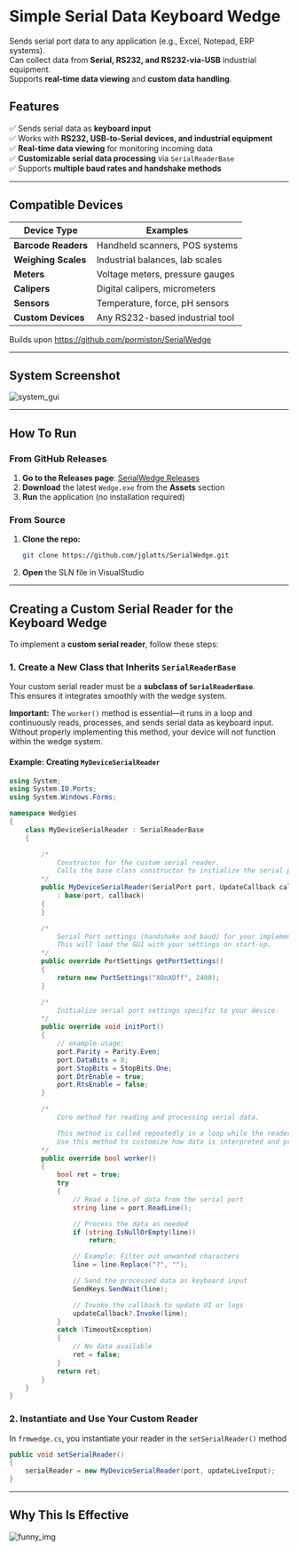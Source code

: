 ﻿
# Simple Serial Data Keyboard Wedge

Sends serial port data to any application (e.g., Excel, Notepad, ERP systems).  
Can collect data from **Serial, RS232, and RS232-via-USB** industrial equipment.  
Supports **real-time data viewing** and **custom data handling**.  

## Features  
✅ Sends serial data as **keyboard input**  
✅ Works with **RS232, USB-to-Serial devices, and industrial equipment**  
✅ **Real-time data viewing** for monitoring incoming data  
✅ **Customizable serial data processing** via `SerialReaderBase`  
✅ Supports **multiple baud rates and handshake methods**  


---


## Compatible Devices  

| Device Type       | Examples |
|------------------|-----------------------------------|
| **Barcode Readers**  | Handheld scanners, POS systems  |
| **Weighing Scales**  | Industrial balances, lab scales |
| **Meters**          | Voltage meters, pressure gauges  |
| **Calipers**         | Digital calipers, micrometers   |
| **Sensors**          | Temperature, force, pH sensors  |
| **Custom Devices**   | Any RS232-based industrial tool |

Builds upon https://github.com/pormiston/SerialWedge


---


## System Screenshot
![system_gui](https://raw.githubusercontent.com/jglatts/SerialWedge/refs/heads/master/images/gui2.png)


---


## How To Run  

### From GitHub Releases 
1. **Go to the Releases page**: [SerialWedge Releases](https://github.com/jglatts/SerialWedge/releases)  
2. **Download** the latest `Wedge.exe` from the **Assets** section  
3. **Run** the application (no installation required)  

### From Source  
1. **Clone the repo:**  
   ```sh
   git clone https://github.com/jglatts/SerialWedge.git
   ```
2. **Open** the SLN file in VisualStudio


---


## Creating a Custom Serial Reader for the Keyboard Wedge  

To implement a **custom serial reader**, follow these steps:  

### 1. Create a New Class that Inherits `SerialReaderBase`  
Your custom serial reader must be a **subclass of `SerialReaderBase`**.  
This ensures it integrates smoothly with the wedge system.  

**Important:** The `worker()` method is essential—it runs in a loop and continuously reads, processes, and sends serial data as keyboard input. 
Without properly implementing this method, your device will not function within the wedge system.

#### Example: Creating `MyDeviceSerialReader`  
```csharp
using System;
using System.IO.Ports;
using System.Windows.Forms;

namespace Wedgies
{
    class MyDeviceSerialReader : SerialReaderBase
    {

        /*
            Constructor for the custom serial reader.
            Calls the base class constructor to initialize the serial port and callback.
        */
        public MyDeviceSerialReader(SerialPort port, UpdateCallback callback)
            : base(port, callback)
        {
        }

        /*
            Serial Port settings (handshake and baud) for your implementation. 
            This will load the GUI with your settings on start-up. 
        */
        public override PortSettings getPortSettings()
        {
            return new PortSettings("XOnXOff", 2400);
        }

        /*
            Initialize serial port settings specific to your device.
        */
        public override void initPort()
        {
            // example usage:
            port.Parity = Parity.Even;
            port.DataBits = 8;
            port.StopBits = StopBits.One;
            port.DtrEnable = true;
            port.RtsEnable = false;
        }

        /*
            Core method for reading and processing serial data.

            This method is called repeatedly in a loop while the reader is running.
            Use this method to customize how data is interpreted and processed. 
        */
        public override bool worker()
        {
            bool ret = true;
            try
            {
                // Read a line of data from the serial port
                string line = port.ReadLine();

                // Process the data as needed
                if (string.IsNullOrEmpty(line))
                    return;

                // Example: Filter out unwanted characters
                line = line.Replace("?", "");

                // Send the processed data as keyboard input
                SendKeys.SendWait(line);

                // Invoke the callback to update UI or logs
                updateCallback?.Invoke(line);
            }
            catch (TimeoutException)
            {
                // No data available
                ret = false;
            }
            return ret;
        }
    }
}
```


### 2. Instantiate and Use Your Custom Reader  
In `frmwedge.cs`, you  instantiate your reader in the `setSerialReader()` method
```csharp
public void setSerialReader()
{
    serialReader = new MyDeviceSerialReader(port, updateLiveInput);
}
```

---

## Why This Is Effective  
![funny_img](https://raw.githubusercontent.com/jglatts/SerialWedge/refs/heads/master/images/funny-c%23.jpg)
